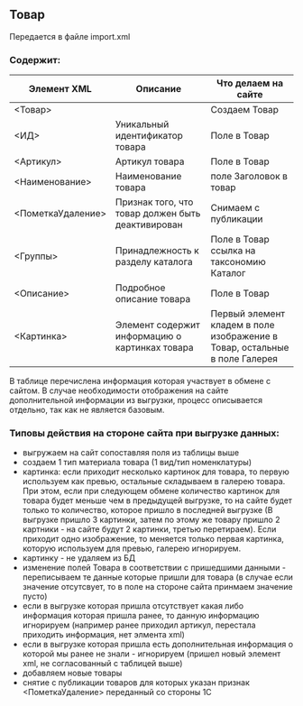 ## Товар
Передается в файле import.xml

### Содержит:
| Элемент XML                     | Описание                                      | Что делаем на сайте      |
|---------------------------------|-----------------------------------------------|--------------------------|
|<Товар>                          |                                               |Создаем Товар             |
|<ИД>                             |Уникальный идентификатор товара                |Поле в Товар              |
|<Артикул>                        |Артикул товара                                 |Поле в Товар              |
|<Наименование>                   |Наименование товара                            |поле Заголовок в товар    |
|<ПометкаУдаление>                |Признак того, что товар должен быть деактивирован|Снимаем с публикации|
|<Группы>                         |Принадлежность к разделу каталога              |Поле в Товар ссылка на таксономию Каталог|
|<Описание>                       |Подробное описание товара                      |Поле в Товар              |
|<Картинка>                       |Элемент содержит информацию о картинках товара |Первый элемент кладем в поле изображение в Товар, остальные в поле Галерея|

В таблице перечислена информация которая участвует в обмене с сайтом. В случае необходимости отображения на сайте дополнительной информации из выгрузки, процесс описывается отдельно, так как не является базовым.

### Типовы действия на стороне сайта при выгрузке данных:
  * выгружаем на сайт сопоставляя поля из таблицы выше
  * создаем 1 тип материала товара (1 вид/тип номенклатуры)
  * картинка: если приходит несколько картинок для товара, то первую используем как превью, остальные складываем в галерею товара. При этом, если при следующем обмене количество картинок для товара будет меньше чем в предыдущей выгрузке, то на сайте будет только то количество, которое пришло в последней выгрузке (В выгрузке пришло 3 картинки, затем по этому же товару пришло 2 картники - на сайте будут 2 картинки, третью перетираем). Если приходит одно изображение, то меняется только первая картинка, которую используем для превью, галерею игнорируем.
  * картинку - не удаляем из БД
  * изменение полей Товара в соответствии с пришедшими данными - переписываем те данные которые пришли для товара (в случае если значение отсутсвует, то в поле на стороне сайта принмаем значение пусто)
  * если в выгрузке которая пришла отсутствует какая либо информация которая пришла ранее, то данную информацию игнорируем (например ранее приходил артикул, перестала приходить информация, нет элмента xml)
  * если в выгрузке которая пришла есть дополнительная информация о которой мы ранее не знали - игнорируем (пришел новый элемент xml, не согласованный с таблицей выше)
  * добавляем новые товары
  * снятие с публикации товаров для которых указан признак <ПометкаУдаление> переданный со стороны 1С
